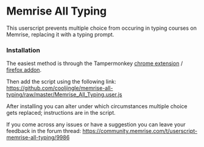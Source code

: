 # Memrise All Typing

This userscript prevents multiple choice from occuring in typing courses on Memrise, replacing it with a typing prompt.

### Installation

The easiest method is through the Tampermonkey [chrome extension](https://chrome.google.com/webstore/detail/dhdgffkkebhmkfjojejmpbldmpobfkfo) / [firefox addon](https://addons.mozilla.org/firefox/addon/tampermonkey/).

Then add the script using the following link: https://github.com/cooljingle/memrise-all-typing/raw/master/Memrise_All_Typing.user.js

After installing you can alter under which circumstances multiple choice gets replaced; instructions are in the script.

If you come across any issues or have a suggestion you can leave your feedback in the forum thread: https://community.memrise.com/t/userscript-memrise-all-typing/9986
